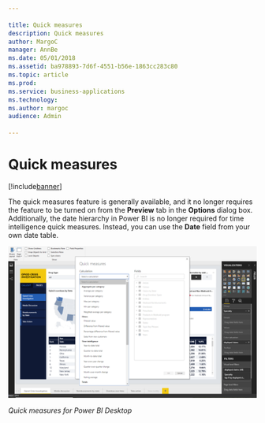 ```yaml
---

title: Quick measures
description: Quick measures
author: MargoC
manager: AnnBe
ms.date: 05/01/2018
ms.assetid: ba978893-7d6f-4551-b56e-1863cc283c80
ms.topic: article
ms.prod: 
ms.service: business-applications
ms.technology: 
ms.author: margoc
audience: Admin

---
```

#  Quick measures




[!include[banner](../../../includes/banner.md)]

The quick measures feature is generally available, and it no longer requires the
feature to be turned on from the **Preview** tab in the **Options** dialog box.
Additionally, the date hierarchy in Power BI is no longer required for time
intelligence quick measures. Instead, you can use the **Date** field from your
own date table.

![ A screenshot of quick measures for Power BI Desktop](media/quick-measures-1.png " A screenshot of quick measures for Power BI Desktop")

*Quick measures for Power BI Desktop*

